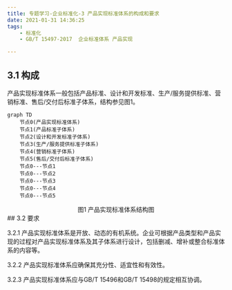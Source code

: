 ```yaml
---
title: 专题学习-企业标准化-3 产品实现标准体系的构成和要求
date: 2021-01-31 14:36:25
tags: 
	- 标准化
	- GB/T 15497-2017  企业标准体系 产品实现

---
```


## 3.1 构成

产品实现标准体系一般包括产品标准、设计和开发标准、生产/服务提供标准、营销标准、售后/交付后标准子体系，结构参见图1。

```mermaid
graph TD
	节点0(产品实现标准体系)
	节点1(产品标准子体系)
	节点2(设计和开发标准子体系)
	节点3(生产/服务提供标准子体系)
	节点4(营销标准子体系)
	节点5(售后/交付后标准子体系)
	节点0---节点1
	节点0---节点2
	节点0---节点3
	节点0---节点4
	节点0---节点5
```

<center>图1 产品实现标准体系结构图</center>
## 3.2 要求

3.2.1 产品实现标准体系是开放、动态的有机系统。企业可根据产品类型和产品实现的过程对产品实现标准体系及其子体系进行设计，包括删减、增补或整合标准体系的内容等。

3.2.2 产品实现标准体系应确保其充分性、适宜性和有效性。

3.2.3 产品实现标准体系应与GB/T 15496和GB/T 15498的规定相互协调。